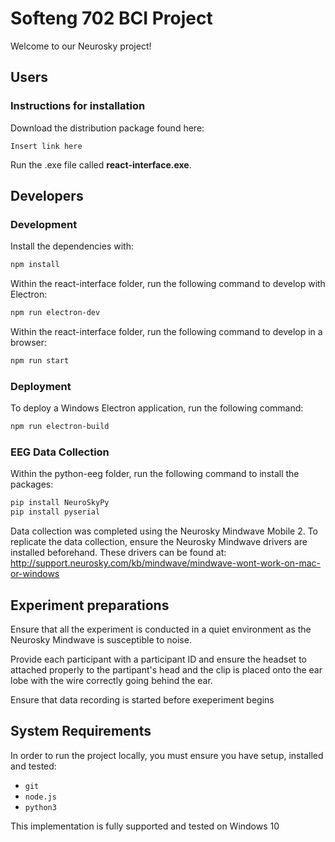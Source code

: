 # Softeng 702 BCI Project
Welcome to our Neurosky project!

## Users
### Instructions for installation
Download the distribution package found here:
```
Insert link here
```

Run the .exe file called **react-interface.exe**.

## Developers
### Development
Install the dependencies with:
```bash
npm install
```

Within the react-interface folder, run the following command to develop with Electron:

```bash
npm run electron-dev
```

Within the react-interface folder, run the following command to develop in a browser:

```bash
npm run start
```

### Deployment
To deploy a Windows Electron application, run the following command:

```bash
npm run electron-build
```

### EEG Data Collection
Within the python-eeg folder, run the following command to install the packages:

```bash
pip install NeuroSkyPy
pip install pyserial
```

Data collection was completed using the Neurosky Mindwave Mobile 2. To replicate the data collection, ensure the Neurosky Mindwave drivers are installed beforehand. These drivers can be found at:
http://support.neurosky.com/kb/mindwave/mindwave-wont-work-on-mac-or-windows

## Experiment preparations
Ensure that all the experiment is conducted in a quiet environment as the Neurosky Mindwave is susceptible to noise.

Provide each participant with a participant ID and ensure the headset to attached properly to the partipant's head and the clip is placed onto the ear lobe with the wire correctly going behind the ear.

Ensure that data recording is started before exeperiment begins 

## System Requirements 
In order to run the project locally, you must ensure you have setup, installed and tested:

-   `git`
-   `node.js`
-   `python3`

This implementation is fully supported and tested on Windows 10
